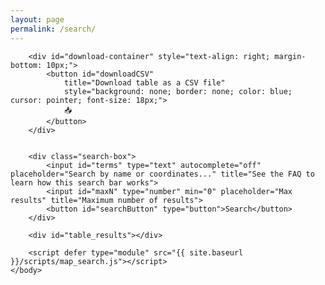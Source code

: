 ```yaml
---
layout: page
permalink: /search/
---
```


<script src="https://d3js.org/d3.v7.min.js"></script>
<script src="https://d3js.org/d3-geo-projection.v4.min.js"></script>
<script src="https://cdnjs.cloudflare.com/ajax/libs/pako/2.1.0/pako.min.js"></script>

<html lang="en">
    <body>
        <div id="map_plot"></div>

        <div id="download-container" style="text-align: right; margin-bottom: 10px;">
            <button id="downloadCSV" 
                title="Download table as a CSV file" 
                style="background: none; border: none; color: blue; cursor: pointer; font-size: 18px;">
                📥
            </button>
        </div>


        <div class="search-box">
            <input id="terms" type="text" autocomplete="off" placeholder="Search by name or coordinates..." title="See the FAQ to learn how this search bar works">
            <input id="maxN" type="number" min="0" placeholder="Max results" title="Maximum number of results">
            <button id="searchButton" type="button">Search</button>
        </div>

        <div id="table_results"></div> 

        <script defer type="module" src="{{ site.baseurl }}/scripts/map_search.js"></script>
    </body>
</html>